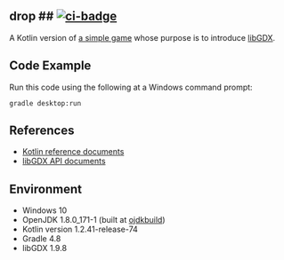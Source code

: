 ## drop ## [![ci-badge]][ci-travis]

A Kotlin version of [a simple game] whose purpose is to introduce [libGDX].

## Code Example ##

Run this code using the following at a Windows command prompt:

    gradle desktop:run

## References ##

* [Kotlin reference documents]
* [libGDX API documents]

## Environment ##

* Windows 10
* OpenJDK 1.8.0_171-1 (built at [ojdkbuild])
* Kotlin version 1.2.41-release-74
* Gradle 4.8
* libGDX 1.9.8

[ci-badge]: https://travis-ci.org/dksmiffs/drop.svg "Travis CI build status"
[ci-travis]: https://travis-ci.org/dksmiffs/drop
[a simple game]: https://github.com/libgdx/libgdx/wiki/A-simple-game
[libGDX]: https://libgdx.badlogicgames.com/
[Kotlin reference documents]: https://kotlinlang.org/docs/reference/
[libGDX API documents]: https://libgdx.badlogicgames.com/ci/nightlies/docs/api/
[ojdkbuild]: https://github.com/ojdkbuild/ojdkbuild
